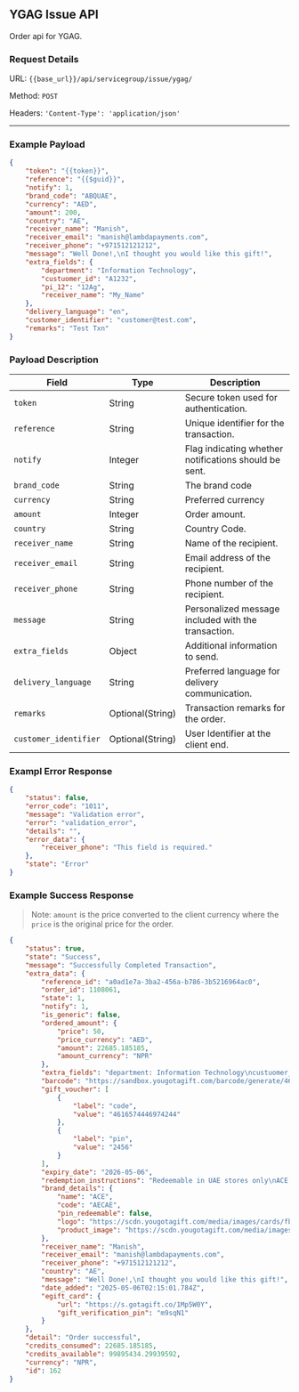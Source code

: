 ## YGAG Issue API

Order api for YGAG.

### Request Details

URL: `{{base_url}}/api/servicegroup/issue/ygag/`

Method: `POST`

Headers: `'Content-Type': 'application/json'`

---

### **Example Payload**

```json
{
    "token": "{{token}}",
    "reference": "{{$guid}}",
    "notify": 1,
    "brand_code": "ABQUAE",
    "currency": "AED",
    "amount": 200,
    "country": "AE",
    "receiver_name": "Manish",
    "receiver_email": "manish@lambdapayments.com",
    "receiver_phone": "+971512121212",
    "message": "Well Done!,\nI thought you would like this gift!",
    "extra_fields": {
        "department": "Information Technology",
        "custuomer_id": "A1232",
        "pi_12": "12Ag",
        "receiver_name": "My_Name"
    },
    "delivery_language": "en",
    "customer_identifier": "customer@test.com",
    "remarks": "Test Txn"
}
```

### **Payload Description**

| **Field**             | **Type**         | **Description**                                       |
| --------------------- | ---------------- | ----------------------------------------------------- |
| `token`               | String           | Secure token used for authentication.                 |
| `reference`           | String           | Unique identifier for the transaction.                |
| `notify`              | Integer          | Flag indicating whether notifications should be sent. |
| `brand_code`          | String           | The brand code                                        |
| `currency`            | String           | Preferred currency                                    |
| `amount`              | Integer          | Order amount.                                         |
| `country`             | String           | Country Code.                                         |
| `receiver_name`       | String           | Name of the recipient.                                |
| `receiver_email`      | String           | Email address of the recipient.                       |
| `receiver_phone`      | String           | Phone number of the recipient.                        |
| `message`             | String           | Personalized message included with the transaction.   |
| `extra_fields`        | Object           | Additional information to send.                       |
| `delivery_language`   | String           | Preferred language for delivery communication.        |
| `remarks`             | Optional(String) | Transaction remarks for the order.                    |
| `customer_identifier` | Optional(String) | User Identifier at the client end.                    |

### Exampl Error Response

```json
{
    "status": false,
    "error_code": "1011",
    "message": "Validation error",
    "error": "validation_error",
    "details": "",
    "error_data": {
        "receiver_phone": "This field is required."
    },
    "state": "Error"
}
```

### Example Success Response

> Note: `amount` is the price converted to the client currency where the `price` is the original price for the order.

```json
{
    "status": true,
    "state": "Success",
    "message": "Successfully Completed Transaction",
    "extra_data": {
        "reference_id": "a0ad1e7a-3ba2-456a-b786-3b5216964ac0",
        "order_id": 1108061,
        "state": 1,
        "notify": 1,
        "is_generic": false,
        "ordered_amount": {
            "price": 50,
            "price_currency": "AED",
            "amount": 22685.185185,
            "amount_currency": "NPR"
        },
        "extra_fields": "department: Information Technology\ncustuomer_id: A1232\nreceiver_name: My_Name\npi_12: 12Ag",
        "barcode": "https://sandbox.yougotagift.com/barcode/generate/4616574446974244/",
        "gift_voucher": [
            {
                "label": "code",
                "value": "4616574446974244"
            },
            {
                "label": "pin",
                "value": "2456"
            }
        ],
        "expiry_date": "2026-05-06",
        "redemption_instructions": "Redeemable in UAE stores only\nACE is a participating brand within the Blue Rewards program.\r\nBlue Rewards is an Al Futtaim company.\r\nThis card can be used across Al Futtaim brands and stores. For more detail, please visit <a href=\"https://mybluerewards.com/\" target=\"_blank\" class=\"new_plink plink\">https://mybluerewards.com/</a> \r\nThe card can be directly presented at the stores for redemption or the customer can download the Blue Rewards app or visit Blue Rewards at <a href=\"https://mybluerewards.com/\" target=\"_blank\" class=\"new_plink plink\">https://mybluerewards.com/</a> for more details. \r\nFor in app registration on Blue Rewards App - Follow the below steps for redeeming the Gift card:\r\n<ol>\r\nUpon registration, under Profile click Add Gift Card.\r\nEnter card number and PIN to add to Wallet.</ol>\r\nThe card cannot be exchanged for card or gift vouchers. The card cannot be returned or refunded.  \r\nThe card can only be loaded once and cannot be topped up. The card is valid for multiple purchases up to the full value loaded on the card.  \r\nAs the card is transferable, Merchant is not responsible for checking the ownership of the card before acceptance at the checkout. \r\nCustomers (users) are advised to read the terms and conditions carefully on the Blue Rewards website <a href=\"https://mybluerewards.com/\" target=\"_blank\" class=\"new_plink plink\">https://mybluerewards.com/</a>\r\nBalance enquiries and partial redemptions are the sole responsibility of the merchant..  \r\nMerchant reserves the right to change the terms and conditions governing the use of the card from time to time at its sole discretion.  \r\nMerchant's decisions on all matters relating to the card shall be final and binding on the Customer and all users and no correspondence will be entered into.\r\neGift Cards once issued cannot be canceled, exchanged, extended or refunded and are subject to the terms & conditions of the merchant.\r\nItems purchased using this eGift Card are refundable as per the refund and exchange policy of the merchant. The merchant is solely responsible for the product & service provided to customers through the use of this eGift Card.\n\nTerms and conditions of the retailers are applicable.\nNo cashback, refunds or returns.",
        "brand_details": {
            "name": "ACE",
            "code": "AECAE",
            "pin_redeemable": false,
            "logo": "https://scdn.yougotagift.com/media/images/cards/fb/tmpDvR67m.jpg",
            "product_image": "https://scdn.yougotagift.com/media/images/cards/print/tmp82_fvA.jpg"
        },
        "receiver_name": "Manish",
        "receiver_email": "manish@lambdapayments.com",
        "receiver_phone": "+971512121212",
        "country": "AE",
        "message": "Well Done!,\nI thought you would like this gift!",
        "date_added": "2025-05-06T02:15:01.784Z",
        "egift_card": {
            "url": "https://s.gotagift.co/1Mp5W0Y",
            "gift_verification_pin": "m9sqN1"
        }
    },
    "detail": "Order successful",
    "credits_consumed": 22685.185185,
    "credits_available": 99895434.29939592,
    "currency": "NPR",
    "id": 162
}
```